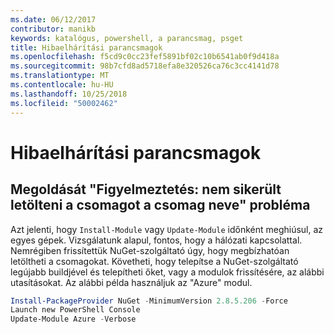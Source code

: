 ```yaml
---
ms.date: 06/12/2017
contributor: manikb
keywords: katalógus, powershell, a parancsmag, psget
title: Hibaelhárítási parancsmagok
ms.openlocfilehash: f5cd9c0cc23fef5891bf02c10b6541ab0f9d418a
ms.sourcegitcommit: 98b7cfd8ad5718efa8e320526ca76c3cc4141d78
ms.translationtype: MT
ms.contentlocale: hu-HU
ms.lasthandoff: 10/25/2018
ms.locfileid: "50002462"
---
```

# <a name="troubleshooting-cmdlets"></a>Hibaelhárítási parancsmagok

## <a name="how-to-resolve-warning-package-your-package-name-failed-to-download-issue"></a>Megoldását "Figyelmeztetés: nem sikerült letölteni a csomagot a csomag neve" probléma

Azt jelenti, hogy `Install-Module` vagy `Update-Module` időnként meghiúsul, az egyes gépek.
Vizsgálatunk alapul, fontos, hogy a hálózati kapcsolattal.
Nemrégiben frissítettük NuGet-szolgáltató úgy, hogy megbízhatóan letöltheti a csomagokat.
Követheti, hogy telepítse a NuGet-szolgáltató legújabb buildjével és telepítheti őket, vagy a modulok frissítésére, az alábbi utasításokat.
Az alábbi példa használjuk az "Azure" modul.

```powershell
Install-PackageProvider NuGet -MinimumVersion 2.8.5.206 -Force
Launch new PowerShell Console
Update-Module Azure -Verbose
```
